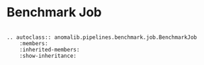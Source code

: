 # Benchmark Job

```{eval-rst}

.. autoclass:: anomalib.pipelines.benchmark.job.BenchmarkJob
    :members:
    :inherited-members:
    :show-inheritance:

```
